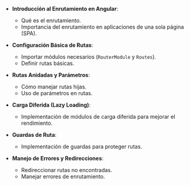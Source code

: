 - **Introducción al Enrutamiento en Angular**:
    
    - Qué es el enrutamiento.
    - Importancia del enrutamiento en aplicaciones de una sola página (SPA).
- **Configuración Básica de Rutas**:
    
    - Importar módulos necesarios (`RouterModule` y `Routes`).
    - Definir rutas básicas.
- **Rutas Anidadas y Parámetros**:
    
    - Cómo manejar rutas hijas.
    - Uso de parámetros en rutas.
- **Carga Diferida (Lazy Loading)**:
    
    - Implementación de módulos de carga diferida para mejorar el rendimiento.
- **Guardas de Ruta**:
    
    - Implementación de guardas para proteger rutas.
- **Manejo de Errores y Redirecciones**:
    
    - Redireccionar rutas no encontradas.
    - Manejar errores de enrutamiento.